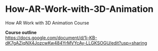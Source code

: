 # How-AR-Work-with-3D-Animation
How AR Work with 3D Animation Course

<B>Course outline</B><BR>
https://docs.google.com/document/d/1i-KB-dK7gAZjqNX4JozcwKw484YrMVYcAy-LLGKSOGU/edit?usp=sharing


